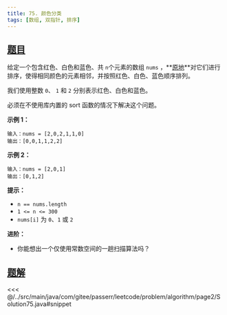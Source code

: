 ```yaml
---
title: 75. 颜色分类
tags: [数组, 双指针, 排序]
---
```



## [题目](https://leetcode.cn/problems/sort-colors/)
给定一个包含红色、白色和蓝色、共 `n`个元素的数组 `nums` ，**[原地](https://baike.baidu.com/item/%E5%8E%9F%E5%9C%B0%E7%AE%97%E6%B3%95)**对它们进行排序，使得相同颜色的元素相邻，并按照红色、白色、蓝色顺序排列。

我们使用整数 `0`、 `1` 和 `2` 分别表示红色、白色和蓝色。

必须在不使用库内置的 sort 函数的情况下解决这个问题。

**示例 1：**

```
输入：nums = [2,0,2,1,1,0]
输出：[0,0,1,1,2,2]
```

**示例 2：**

```
输入：nums = [2,0,1]
输出：[0,1,2]
```

**提示：**

* `n == nums.length`
* `1 <= n <= 300`
* `nums[i]` 为 `0`、`1` 或 `2`

**进阶：**

* 你能想出一个仅使用常数空间的一趟扫描算法吗？


## [题解](https://github.com/PasseRR/JavaLeetCode/blob/master/src/main/java/com/gitee/passerr/leetcode/problem/algorithm/page2/Solution75.java)

<<< @/../src/main/java/com/gitee/passerr/leetcode/problem/algorithm/page2/Solution75.java#snippet
